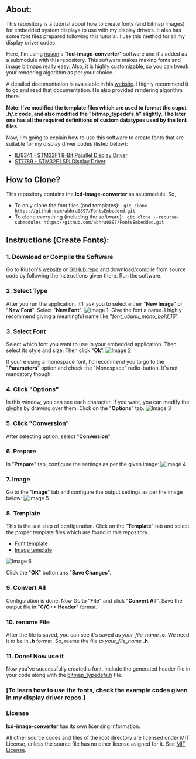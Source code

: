 ## About:
This repository is a tutorial about how to create fonts (and bitmap images) for embedded system displays to use with my display drivers. It also has some font files prepared following this tutorial. I use this method for all my display driver codes. 

Here, I'm using [riuson](https://github.com/riuson)'s "**lcd-image-converter**" software and it's added as a submodule with this repository. This software makes making fonts and image bitmaps really easy. Also, it is highly customizable, so you can tweak your rendering algorithm as per your choice.

A detailed documentation is avaialable in his [website](https://lcd-image-converter.riuson.com/en/about/). I highly recommend it to go and read that documentation. He also provided rendering algorithm there.

**Note: I've modified the template files which are used to format the ouput .h/.c code, and also modified the "bitmap_typedefs.h" slightly. The later one has all the required definitions of custom datatypes used by the font files.**

Now, I'm going to explain how to use this software to create fonts that are suitable for my display driver codes (listed below):

- [ILI9341 - STM32F1 8-Bit Parallel Display Driver](https://github.com/abhra0897/stm32f1_ili9341_parallel.git)
- [ST7789 - STM32F1 SPI Display Driver](https://github.com/abhra0897/stm32f1_st7789_spi.git)

## How to Clone?
This repository contains the **lcd-image-converter** as asubmodule. So,
- To only clone the font files (and templates):  ` git clone https://github.com/abhra0897/FontsEmbedded.git`
- To clone everything (including the software):  ` git clone --recurse-submodules https://github.com/abhra0897/FontsEmbedded.git`

## Instructions (Create Fonts):

### 1. Download or Compile the Software
Go to Riuson's [website](https://lcd-image-converter.riuson.com/en/about/) or [GitHub repo](https://github.com/riuson/lcd-image-converter.git) and download/compile from source code by following the instructions given there. Run the software.

### 2. Select Type
After you run the application, it'll ask you to select either "**New Image**" or "**New Font**". Select "**New Font**".
![Image 1](steps_images/image_1.png). Give the font a name. I highly recommend giving a meaningful name like "*font_ubunu_mono_bold_16*".

### 3. Select Font
Select which font you want to use in your embedded application. Then select its style and size. Then click "**Ok**".
![Image 2](steps_images/image_2.png)

If you're using a monospace font, I'd recommend you to go to the "**Parameters**" option and check the "Monospace" radio-button. It's not mandatory though. 

### 4. Click "Options"
In this window, you can see each character. If you want, you can modify the glyphs by drawing over them. Click on the "**Options**" tab.
![Image 3](steps_images/image_3.png)

### 5. Click "Conversion"
After selecting option, select "**Conversion**"

### 6. Prepare
In "**Prepare**" tab, configure the settings as per the given image:
![Image 4](steps_images/image_4.png)

### 7. Image
Go to the "**Image**" tab and configure the output settings as per the image below:
![Image 5](steps_images/image_5.png)

### 8. Template
This is the last step of configuration. Click on the "**Template**" tab and select the proper template files which are found in this repository.
- [Font template](templates/font_avra_custom.tmpl)
- [Image template](templates/image_avra_custom.tmpl)

![Image 6](steps_images/image_6.png)

Click the "**OK**" button ans "**Save Changes**".

### 9. Convert All
Configuration is done. Now Go to "**File**" and click "**Convert All**". Save the output file in "**C/C++ Header**" format. 

### 10. rename File
After the file is saved, you can see it's saved as *your_file_name* **.c**. We need it to be in **.h** format. So, reame the file to *your_file_name* **.h**.

### 11. Done! Now use it
Now you've successfully created a font, include the generated header file in your code along with the [bitmap_typedefs.h](fonts/bitmap_typedefs.h) file.


### [To learn how to use the fonts, check the example codes given in my display driver repos.]

### License
**lcd-image-converter** has its own licensing information.

All other source codes and files of the root directory are licensed under MIT License, unless the source file has no other license asigned for it. See [MIT License](LICENSE).